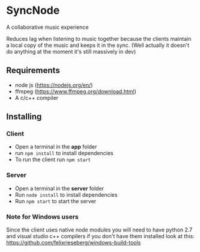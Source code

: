 # SyncNode
A collaborative music experience

Reduces lag when listening to music together because the
clients maintain a local copy of the music and keeps it
in the sync. 
(Well actually it doesn't do anything at the moment it's
still massively in dev)

## Requirements 
* node js (https://nodejs.org/en/) 
* ffmpeg (https://www.ffmpeg.org/download.html)
* A c/c++ compiler

## Installing

### Client
* Open a terminal in the **app** folder
* run `npm install` to install dependencies  
* To run the client run `npm start`

### Server
* Open a terminal in the **server** folder
* Run `node install` to install dependencies
* Run `npm start` to start the server 

### Note for Windows users
Since the client uses native node modules you will need to have python 2.7
and visual studio c++ compilers
if you don't have them installed look at this:
https://github.com/felixrieseberg/windows-build-tools
